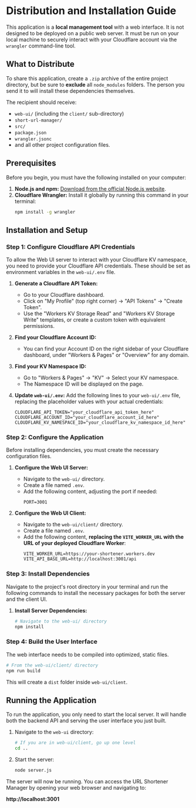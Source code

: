 # Distribution and Installation Guide

This application is a **local management tool** with a web interface. It is not designed to be deployed on a public web server. It must be run on your local machine to securely interact with your Cloudflare account via the `wrangler` command-line tool.

## What to Distribute

To share this application, create a `.zip` archive of the entire project directory, but be sure to **exclude** all `node_modules` folders. The person you send it to will install these dependencies themselves.

The recipient should receive:
- `web-ui/` (including the `client/` sub-directory)
- `short-url-manager/`
- `src/`
- `package.json`
- `wrangler.jsonc`
- and all other project configuration files.

## Prerequisites

Before you begin, you must have the following installed on your computer:

1.  **Node.js and npm:** [Download from the official Node.js website](https://nodejs.org/).
2.  **Cloudflare Wrangler:** Install it globally by running this command in your terminal:
    ```bash
    npm install -g wrangler
    ```

## Installation and Setup

### Step 1: Configure Cloudflare API Credentials

To allow the Web UI server to interact with your Cloudflare KV namespace, you need to provide your Cloudflare API credentials. These should be set as environment variables in the `web-ui/.env` file.

1.  **Generate a Cloudflare API Token:**
    *   Go to your Cloudflare dashboard.
    *   Click on "My Profile" (top right corner) -> "API Tokens" -> "Create Token".
    *   Use the "Workers KV Storage Read" and "Workers KV Storage Write" templates, or create a custom token with equivalent permissions.

2.  **Find your Cloudflare Account ID:**
    *   You can find your Account ID on the right sidebar of your Cloudflare dashboard, under "Workers & Pages" or "Overview" for any domain.

3.  **Find your KV Namespace ID:**
    *   Go to "Workers & Pages" -> "KV" -> Select your KV namespace.
    *   The Namespace ID will be displayed on the page.

4.  **Update `web-ui/.env`:**
    Add the following lines to your `web-ui/.env` file, replacing the placeholder values with your actual credentials:
    ```
    CLOUDFLARE_API_TOKEN="your_cloudflare_api_token_here"
    CLOUDFLARE_ACCOUNT_ID="your_cloudflare_account_id_here"
    CLOUDFLARE_KV_NAMESPACE_ID="your_cloudflare_kv_namespace_id_here"
    ```

### Step 2: Configure the Application

Before installing dependencies, you must create the necessary configuration files.

1.  **Configure the Web UI Server:**
    -   Navigate to the `web-ui/` directory.
    -   Create a file named `.env`.
    -   Add the following content, adjusting the port if needed:
        ```
        PORT=3001
        ```

2.  **Configure the Web UI Client:**
    -   Navigate to the `web-ui/client/` directory.
    -   Create a file named `.env`.
    -   Add the following content, **replacing the `VITE_WORKER_URL` with the URL of your deployed Cloudflare Worker**:
        ```
        VITE_WORKER_URL=https://your-shortener.workers.dev
        VITE_API_BASE_URL=http://localhost:3001/api
        ```

### Step 3: Install Dependencies

Navigate to the project's root directory in your terminal and run the following commands to install the necessary packages for both the server and the client UI.

1.  **Install Server Dependencies:**
    ```bash
    # Navigate to the web-ui/ directory
    npm install
    ```

### Step 4: Build the User Interface

The web interface needs to be compiled into optimized, static files.

```bash
# From the web-ui/client/ directory
npm run build
```
This will create a `dist` folder inside `web-ui/client`.

## Running the Application

To run the application, you only need to start the local server. It will handle both the backend API and serving the user interface you just built.

1.  Navigate to the `web-ui` directory:
    ```bash
    # If you are in web-ui/client, go up one level
    cd .. 
    ```

2.  Start the server:
    ```bash
    node server.js
    ```

The server will now be running. You can access the URL Shortener Manager by opening your web browser and navigating to:

**http://localhost:3001**